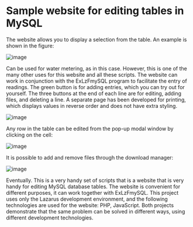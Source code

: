 # Sample website for editing tables in MySQL

The website allows you to display a selection from the table. An example is shown in the figure:

![image](https://user-images.githubusercontent.com/10297748/154267083-61f369c1-ead6-4a30-99a4-25459d4a8ba9.png)

Can be used for water metering, as in this case. However, this is one of the many other uses for this website and all these scripts. The website can work in conjunction with the ExLzFmySQL program to facilitate the entry of readings. The green button is for adding entries, which you can try out for yourself. The three buttons at the end of each line are for editing, adding files, and deleting a line. A separate page has been developed for printing, which displays values in reverse order and does not have extra styling.

![image](https://user-images.githubusercontent.com/10297748/154269392-8ca88f3c-ff9d-4682-9d28-5f50919af1d2.png)

Any row in the table can be edited from the pop-up modal window by clicking on the cell:

![image](https://user-images.githubusercontent.com/10297748/154269969-9c145b40-0841-48e5-9129-a7411a50d06d.png)

It is possible to add and remove files through the download manager:

![image](https://user-images.githubusercontent.com/10297748/154267977-77d80ea0-ca9c-4319-98d9-9aa95de461d7.png)

Eventually. This is a very handy set of scripts that is a website that is very handy for editing MySQL database tables. The website is convenient for different purposes, it can work together with ExLzFmySQL. This project uses only the Lazarus development environment, and the following technologies are used for the website: PHP, JavaScript. Both projects demonstrate that the same problem can be solved in different ways, using different development technologies.
